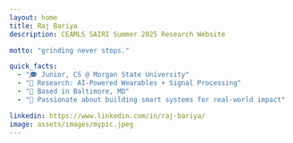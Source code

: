 ```yaml
---
layout: home
title: Raj Bariya
description: CEAMLS SAIRI Summer 2025 Research Website

motto: "grinding never stops."

quick_facts:
  - "🎓 Junior, CS @ Morgan State University"
  - "🔬 Research: AI-Powered Wearables + Signal Processing"
  - "📍 Based in Baltimore, MD"
  - "🚀 Passionate about building smart systems for real-world impact"

linkedin: https://www.linkedin.com/in/raj-bariya/
image: assets/images/mypic.jpeg
---
```

